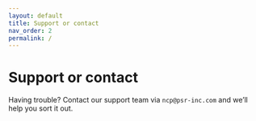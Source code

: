 ```yaml
---
layout: default
title: Support or contact
nav_order: 2
permalink: /
---
```


# Support or contact

Having trouble? Contact our support team via `ncp@psr-inc.com` and we’ll help you sort it out.

